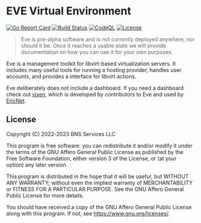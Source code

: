 # EVE Virtual Environment
[![Go Report Card](https://goreportcard.com/badge/github.com/BasedDevelopment/eve)](https://goreportcard.com/report/github.com/BasedDevelopment/eve)
[![Build Status](https://github.com/BasedDevelopment/eve/actions/workflows/makefile.yml/badge.svg)](https://github.com/BasedDevelopment/eve/actions/)
[![CodeQL](https://github.com/BasedDevelopment/eve/workflows/CodeQL/badge.svg)](https://github.com/BasedDevelopment/eve/actions/workflows/codeql.yml)
[![License](https://img.shields.io/github/license/BasedDevelopment/eve?style=plastic)](https://github.com/BasedDevelopment/eve/blob/main/COPYING)


> Eve is pre-alpha software and is not currently deployed anywhere, nor should it be. Once it reaches a usable state we will provide documentation on how you can use it for your own purposes.

Eve is a management toolkit for libvirt-based virtualization servers. It includes many useful tools for running a hosting provider, handles user accounts, and provides a interface for libvirt actions.

Eve deliberately does not include a dashboard. If you need a dashboard check out [vixen](https://github.com/lukewhrit/vixen), which is developed by contributors to Eve and used by [EricNet](https://as206628.net).

## License

Copyright (C) 2022-2023  BNS Services LLC

This program is free software: you can redistribute it and/or modify
it under the terms of the GNU Affero General Public License as published by
the Free Software Foundation, either version 3 of the License, or
(at your option) any later version.

This program is distributed in the hope that it will be useful,
but WITHOUT ANY WARRANTY; without even the implied warranty of
MERCHANTABILITY or FITNESS FOR A PARTICULAR PURPOSE.  See the
GNU Affero General Public License for more details.

You should have received a copy of the GNU Affero General Public License
along with this program.  If not, see <https://www.gnu.org/licenses/>.
